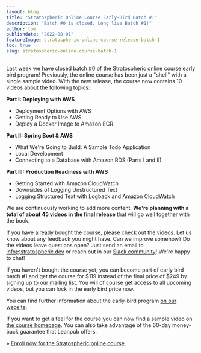 ```yaml
---
layout: blog
title: "Stratospheric Online Course Early-Bird Batch #1"
description: "Batch #0 is closed. Long live Batch #1!"
author: tom
publishdate: "2022-08-01"
featureImage: stratospheric-online-course-release-batch-1
toc: true
slug: stratospheric-online-course-batch-1
---
```


Last week we have closed batch #0 of the Stratospheric online course early bird program! Previously, the online course has been just a "shell" with a single sample video. With the new release, the course now contains 10 videos about the following topics:

**Part I: Deploying with AWS**

- Deployment Options with AWS
- Getting Ready to Use AWS
- Deploy a Docker Image to Amazon ECR

**Part II: Spring Boot & AWS**

- What We're Going to Build: A Sample Todo Application
- Local Development
- Connecting to a Database with Amazon RDS (Parts I and II)

**Part III: Production Readiness with AWS**

- Getting Started with Amazon CloudWatch
- Downsides of Logging Unstructured Text
- Logging Structured Text with Logback and Amazon CloudWatch

We are continuously working to add more content. **We're planning with a total of about 45 videos in the final release** that will go well together with the book.

If you have already bought the course, please check out the videos. Let us know about any feedback you might have. Can we improve somehow? Do the videos leave questions open? Just send an email to [info@stratospheric.dev](mailto:info@stratospheric.dev) or reach out in our [Slack community](https://join.slack.com/t/stratospheric-dev/shared_invite/zt-u6s7vj1c-2MXeC9cRWZ8QQ5EHr7dsOQ)! We're happy to chat!

If you haven't bought the course yet, you can become part of early bird batch #1 and get the course for $119 instead of the final price of $249 by [signing up to our mailing list](https://stratospheric.dev/#mailing-list). You will of course get access to all upcoming videos, but you can lock in the early bird price now.

You can find further information about the early-bird program [on our website](https://stratospheric.dev/online-course/#early-bird).

If you want to get a feel for the course you can now find a sample video on [the course homepage](https://stratospheric.dev/online-course/). You can also take advantage of the 60-day money-back guarantee that Leanpub offers.

» [Enroll now for the Stratospheric online course](https://stratospheric.dev/online-course/).
